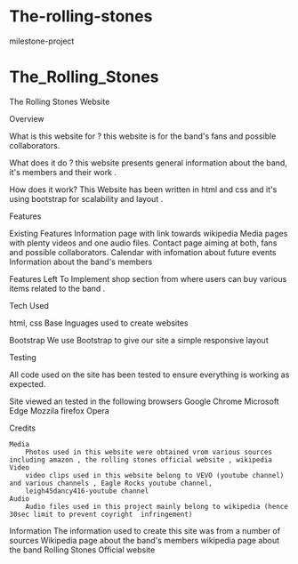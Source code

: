 # The-rolling-stones
milestone-project

# The_Rolling_Stones
The Rolling Stones Website

Overview

What is this website for ?
this website is for the band's fans and possible collaborators.


What does it do ?
this website presents general information about the band, it's members and their work .

How does it work?
This Website has been written in html and css and it's using bootstrap for scalability and layout .

Features

Existing Features 
Information page with link towards wikipedia
Media pages with plenty videos and one audio files.
Contact page aiming at both, fans and possible collaborators.
Calendar with infomation about future events 
Information about the band's members 

Features Left To Implement
shop section from where users can buy various items related to the band .


Tech Used 

html, css 
     Base lnguages used to create websites
     
Bootstrap
     We use Bootstrap to give our site a simple responsive layout
     


Testing 

All code used on the site has been tested to ensure everything is working as expected.

Site viewed an tested in the following browsers
    Google Chrome
    Microsoft Edge
    Mozzila firefox
    Opera 

Credits

    Media
        Photos used in this website were obtained vrom various sources including amazon , the rolling stones official website , wikipedia 
    Video 
        video clips used in this website belong to VEVO (youtube channel) and various channels , Eagle Rocks youtube channel, 
        leigh45dancy416-youtube channel
    Audio
        Audio files used in this project mainly belong to wikipedia (hence 30sec limit to prevent coyright  infringement)
    
    
Information
    The information used to create this site was from a number of sources
        Wikipedia page about the band's members 
        wikipedia page about the band 
        Rolling Stones Official website
        
